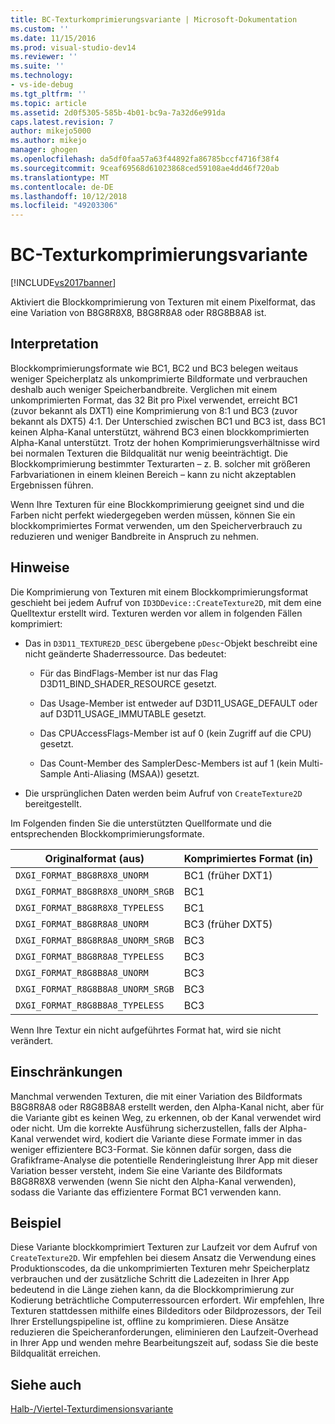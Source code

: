 ```yaml
---
title: BC-Texturkomprimierungsvariante | Microsoft-Dokumentation
ms.custom: ''
ms.date: 11/15/2016
ms.prod: visual-studio-dev14
ms.reviewer: ''
ms.suite: ''
ms.technology:
- vs-ide-debug
ms.tgt_pltfrm: ''
ms.topic: article
ms.assetid: 2d0f5305-585b-4b01-bc9a-7a32d6e991da
caps.latest.revision: 7
author: mikejo5000
ms.author: mikejo
manager: ghogen
ms.openlocfilehash: da5df0faa57a63f44892fa86785bccf4716f38f4
ms.sourcegitcommit: 9ceaf69568d61023868ced59108ae4dd46f720ab
ms.translationtype: MT
ms.contentlocale: de-DE
ms.lasthandoff: 10/12/2018
ms.locfileid: "49203306"
---
```

# <a name="bc-texture-compression-variant"></a>BC-Texturkomprimierungsvariante
[!INCLUDE[vs2017banner](../includes/vs2017banner.md)]

Aktiviert die Blockkomprimierung von Texturen mit einem Pixelformat, das eine Variation von B8G8R8X8, B8G8R8A8 oder R8G8B8A8 ist.  
  
## <a name="interpretation"></a>Interpretation  
 Blockkomprimierungsformate wie BC1, BC2 und BC3 belegen weitaus weniger Speicherplatz als unkomprimierte Bildformate und verbrauchen deshalb auch weniger Speicherbandbreite. Verglichen mit einem unkomprimierten Format, das 32 Bit pro Pixel verwendet, erreicht BC1 (zuvor bekannt als DXT1) eine Komprimierung von 8:1 und BC3 (zuvor bekannt als DXT5) 4:1. Der Unterschied zwischen BC1 und BC3 ist, dass BC1 keinen Alpha-Kanal unterstützt, während BC3 einen blockkomprimierten Alpha-Kanal unterstützt. Trotz der hohen Komprimierungsverhältnisse wird bei normalen Texturen die Bildqualität nur wenig beeinträchtigt. Die Blockkomprimierung bestimmter Texturarten – z. B. solcher mit größeren Farbvariationen in einem kleinen Bereich – kann zu nicht akzeptablen Ergebnissen führen.  
  
 Wenn Ihre Texturen für eine Blockkomprimierung geeignet sind und die Farben nicht perfekt wiedergegeben werden müssen, können Sie ein blockkomprimiertes Format verwenden, um den Speicherverbrauch zu reduzieren und weniger Bandbreite in Anspruch zu nehmen.  
  
## <a name="remarks"></a>Hinweise  
 Die Komprimierung von Texturen mit einem Blockkomprimierungsformat geschieht bei jedem Aufruf von `ID3DDevice::CreateTexture2D`, mit dem eine Quelltextur erstellt wird. Texturen werden vor allem in folgenden Fällen komprimiert:  
  
-   Das in `D3D11_TEXTURE2D_DESC` übergebene `pDesc`-Objekt beschreibt eine nicht geänderte Shaderressource. Das bedeutet:  
  
    -   Für das BindFlags-Member ist nur das Flag D3D11_BIND_SHADER_RESOURCE gesetzt.  
  
    -   Das Usage-Member ist entweder auf D3D11_USAGE_DEFAULT oder auf D3D11_USAGE_IMMUTABLE gesetzt.  
  
    -   Das CPUAccessFlags-Member ist auf 0 (kein Zugriff auf die CPU) gesetzt.  
  
    -   Das Count-Member des SamplerDesc-Members ist auf 1 (kein Multi-Sample Anti-Aliasing (MSAA)) gesetzt.  
  
-   Die ursprünglichen Daten werden beim Aufruf von `CreateTexture2D` bereitgestellt.  
  
 Im Folgenden finden Sie die unterstützten Quellformate und die entsprechenden Blockkomprimierungsformate.  
  
|Originalformat (aus)|Komprimiertes Format (in)|  
|------------------------------|------------------------------|  
|`DXGI_FORMAT_B8G8R8X8_UNORM`|BC1 (früher DXT1)|  
|`DXGI_FORMAT_B8G8R8X8_UNORM_SRGB`|BC1|  
|`DXGI_FORMAT_B8G8R8X8_TYPELESS`|BC1|  
|`DXGI_FORMAT_B8G8R8A8_UNORM`|BC3 (früher DXT5)|  
|`DXGI_FORMAT_B8G8R8A8_UNORM_SRGB`|BC3|  
|`DXGI_FORMAT_B8G8R8A8_TYPELESS`|BC3|  
|`DXGI_FORMAT_R8G8B8A8_UNORM`|BC3|  
|`DXGI_FORMAT_R8G8B8A8_UNORM_SRGB`|BC3|  
|`DXGI_FORMAT_R8G8B8A8_TYPELESS`|BC3|  
  
 Wenn Ihre Textur ein nicht aufgeführtes Format hat, wird sie nicht verändert.  
  
## <a name="restrictions-and-limitations"></a>Einschränkungen  
 Manchmal verwenden Texturen, die mit einer Variation des Bildformats B8G8R8A8 oder R8G8B8A8 erstellt werden, den Alpha-Kanal nicht, aber für die Variante gibt es keinen Weg, zu erkennen, ob der Kanal verwendet wird oder nicht. Um die korrekte Ausführung sicherzustellen, falls der Alpha-Kanal verwendet wird, kodiert die Variante diese Formate immer in das weniger effizientere BC3-Format. Sie können dafür sorgen, dass die Grafikframe-Analyse die potentielle Renderingleistung Ihrer App mit dieser Variation besser versteht, indem Sie eine Variante des Bildformats B8G8R8X8 verwenden (wenn Sie nicht den Alpha-Kanal verwenden), sodass die Variante das effizientere Format BC1 verwenden kann.  
  
## <a name="example"></a>Beispiel  
 Diese Variante blockkomprimiert Texturen zur Laufzeit vor dem Aufruf von `CreateTexture2D`. Wir empfehlen bei diesem Ansatz die Verwendung eines Produktionscodes, da die unkomprimierten Texturen mehr Speicherplatz verbrauchen und der zusätzliche Schritt die Ladezeiten in Ihrer App bedeutend in die Länge ziehen kann, da die Blockkomprimierung zur Kodierung beträchtliche Computerressourcen erfordert. Wir empfehlen, Ihre Texturen stattdessen mithilfe eines Bildeditors oder Bildprozessors, der Teil Ihrer Erstellungspipeline ist, offline zu komprimieren. Diese Ansätze reduzieren die Speicheranforderungen, eliminieren den Laufzeit-Overhead in Ihrer App und wenden mehre Bearbeitungszeit auf, sodass Sie die beste Bildqualität erreichen.  
  
## <a name="see-also"></a>Siehe auch  
 [Halb-/Viertel-Texturdimensionsvariante](../debugger/half-quarter-texture-dimensions-variant.md)



